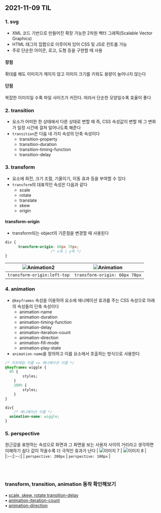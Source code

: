 ## 2021-11-09 TIL

### 1. svg
- XML 코드 기반으로 만들어진 확장 가능한 2차원 벡터 그래픽(Scalable Vector Graphics)
- HTML 태그의 집합으로 이루어져 있어 CSS 및 JS로 컨트롤 가능
- 주로 단순한 아이콘, 로고, 도형 등을 구현할 때 사용

#### 장점
확대를 해도 이미지가 깨지지 않고 이미지 크기를 키워도 용량이 늘어나지 않는다
#### 단점
복잡한 이미지일 수록 파일 사이즈가 커진다. 따라서 단순한 모양일수록 효율이 좋다


### 2. transition
- 요소가 어떠한 한 상태에서 다른 상태로 변할 때 즉, CSS 속성값이 변할 때 그 변화가 일정 시간에 걸쳐 일어나도록 해준다
- `transition`은 다음 네 가지 속성의 단축 속성이다
  - transition-property
  - transition-duration
  - transition-timing-function
  - transition-delay

### 3. transform
- 요소에 회전, 크기 조절, 기울이기, 이동 효과 등을 부여할 수 있다
- `transform`의 대표적인 속성은 다음과 같다
  - scale
  - rotate
  - translate
  - skew
  - origin

#### transform-origin
- transform되는 object의 기준점을 변경할 때 사용된다
```css
div {
      transform-origin: 60px 70px;
                     /* x축 | y축 */
}
```

| ![Animation2](https://user-images.githubusercontent.com/74545780/140973337-7806f617-dc28-497c-be95-9f64ff0f761c.gif) | ![Animation](https://user-images.githubusercontent.com/74545780/140973370-b636a6fb-d25a-455a-b4f2-ab99de5437e3.gif) |  
|:--:|:--:|
| `transform-origin:left-top` | `transform-origin: 60px 70px` |

### 4. animation
- `@keyframes` 속성을 이용하여 요소에 애니메이션 효과를 주는 CSS 속성으로 아래의 속성들의 단축 속성이다
  - animation-name
  - animation-duration
  - animation-timing-function
  - animation-delay
  - animation-iteration-count
  - animation-direction
  - animation-fill-mode
  - animation-play-state
- `animation-name`을 정의하고 이를 요소에서 호출하는 방식으로 사용한다
```css
/* 키프레임 이름 == 애니메이션 이름 */
@keyframes wiggle {
  0% {
		styles;
	}
	100% {
		styles;
	}
}

div{
	/* 애니메이션 이름 */
  animation-name: wiggle;
}
```

### 5. perspective
원근감을 표현하는 속성으로 화면과 그 화면을 보는 사용자 사이의 거리라고 생각하면 이해하기 쉽다 값이 작을수록 더 극적인 효과가 난다
| ![이미지 7](https://user-images.githubusercontent.com/74545780/140975233-b93c69d8-8825-4306-b0ac-afa45aa6b84e.png) | ![이미지 8](https://user-images.githubusercontent.com/74545780/140975236-492caaff-7ffb-49c3-a08d-ab1f6c9e4aaa.png) |  
|:--:|:--:|
| `perspective: 200px` | `perspective: 100px` |

<br><br>

### transform, transition, animation 동작 확인해보기
▪️ [scale, skew, rotate transition-delay](https://dahhnym.github.io/likelion_front_end_school/Day07/088_transition.html)<br>
▪️ [animation-iteration-count](https://dahhnym.github.io/likelion_front_end_school/Day07/091_animation_iteration_count.html)<br>
▪️ [animation-direction](https://dahhnym.github.io/likelion_front_end_school/Day07/092_animation_direction.html)

